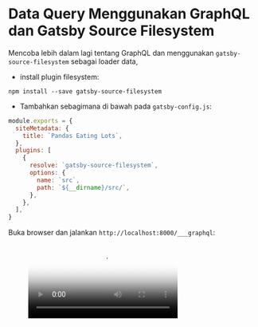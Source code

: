 # Data Query Menggunakan GraphQL dan Gatsby Source Filesystem

Mencoba lebih dalam lagi tentang GraphQL dan menggunakan `gatsby-source-filesystem` sebagai loader data,

- install plugin filesystem:
```
npm install --save gatsby-source-filesystem
```

- Tambahkan sebagimana di bawah pada `gatsby-config.js`:
```js
module.exports = {
  siteMetadata: {
    title: `Pandas Eating Lots`,
  },
  plugins: [
    {
      resolve: `gatsby-source-filesystem`,
      options: {
        name: `src`,
        path: `${__dirname}/src/`,
      },
    },
  ],
}
```

Buka browser dan jalankan `http://localhost:8000/___graphql`:
<!-- blank line -->
<figure class="video_container">
  <video controls="true" allowfullscreen="true" poster="assets/poster.png">
    <source src="assets/graphql.mp4" type="video/mp4">
  </video>
</figure>
<!-- blank line -->

